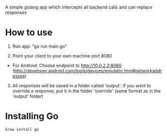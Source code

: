 A simple golang app which intercepts all backend calls and can replace responses

How to use
=== 
1. Run app: "go run main.go"

2. Point your client to your own machine port 8080

- For Android: Choose endpoint to http://10.0.2.2:8080 (http://developer.android.com/tools/devices/emulator.html#networkaddresses)

3. All responses will be saved in a folder called 'output'. If you want to override a response, put it in the folder 'override' (same format as in the 'output' folder)
 
Installing Go
===
```bash
brew install go
```
